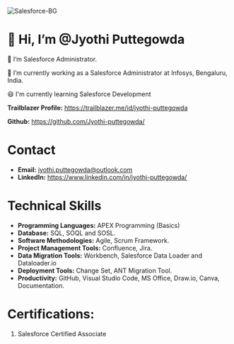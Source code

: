 ![Salesforce-BG](https://user-images.githubusercontent.com/132176514/235353240-72228a5c-fa8b-459f-8858-a3c26481a91a.png)
# 👋 Hi, I’m @Jyothi Puttegowda

👀 I’m Salesforce Administrator.

🌱 I’m currently working as a Salesforce Administrator at Infosys, Bengaluru, India.

😄 I'm currently learning Salesforce Development

**Trailblazer Profile:** https://trailblazer.me/id/jyothi-puttegowda

**Github:** https://github.com/Jyothi-puttegowda/

# Contact
- **Email:** jyothi.puttegowda@outlook.com
- **LinkedIn:** https://www.linkedin.com/in/jyothi-puttegowda/

# Technical Skills
- **Programming Languages:** APEX Programming (Basics)
- **Database:** SQL, SOQL and SOSL.
- **Software Methodologies:** Agile, Scrum Framework.
- **Project Management Tools:** Confluence, Jira.
- **Data Migration Tools:** Workbench, Salesforce Data Loader and Dataloader.io
- **Deployment Tools:** Change Set, ANT Migration Tool.
- **Productivity:** GitHub, Visual Studio Code, MS Office, Draw.io, Canva, Documentation.

# Certifications:
1. Salesforce Certified Associate
